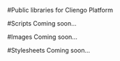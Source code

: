 #Public libraries for Cliengo Platform

#Scripts
Coming soon...

#Images
Coming soon...

#Stylesheets
Coming soon...
